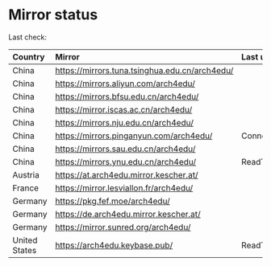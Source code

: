 <script src="./time.js"></script>
# Mirror status
Last check: <script type="text/javascript">localize(1674580647.4450965);</script>

|Country|Mirror|Last update|
|:------|:-----|:----------|
|China|https://mirrors.tuna.tsinghua.edu.cn/arch4edu/|<script type="text/javascript">localize(1674542314);</script>|
|China|https://mirrors.aliyun.com/arch4edu/|<script type="text/javascript">localize(1674457253);</script>|
|China|https://mirrors.bfsu.edu.cn/arch4edu/|<script type="text/javascript">localize(1674542314);</script>|
|China|https://mirror.iscas.ac.cn/arch4edu/|<script type="text/javascript">localize(1674542314);</script>|
|China|https://mirrors.nju.edu.cn/arch4edu/|<script type="text/javascript">localize(1674542314);</script>|
|China|https://mirrors.pinganyun.com/arch4edu/|ConnectionError|
|China|https://mirrors.sau.edu.cn/arch4edu/|<script type="text/javascript">localize(1673850842);</script>|
|China|https://mirrors.ynu.edu.cn/arch4edu/|ReadTimeout|
|Austria|https://at.arch4edu.mirror.kescher.at/|<script type="text/javascript">localize(1674542314);</script>|
|France|https://mirror.lesviallon.fr/arch4edu/|<script type="text/javascript">localize(1674153500);</script>|
|Germany|https://pkg.fef.moe/arch4edu/|<script type="text/javascript">localize(1674542314);</script>|
|Germany|https://de.arch4edu.mirror.kescher.at/|<script type="text/javascript">localize(1674542314);</script>|
|Germany|https://mirror.sunred.org/arch4edu/|<script type="text/javascript">localize(1674542314);</script>|
|United States|https://arch4edu.keybase.pub/|ReadTimeout|

<script src="./tablefilter/tablefilter.js"></script>
<script src="./table.js"></script>